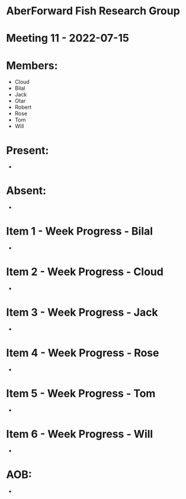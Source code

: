 # AberForward Fish Research Group 

# Meeting 11 - 2022-07-15

# Members:
* Cloud
* Bilal
* Jack
* Otar
* Robert
* Rose
* Tom
* Will

# Present:
* 

# Absent:
* 

# Item 1 - Week Progress - Bilal
* 

# Item 2 - Week Progress - Cloud
* 

# Item 3 - Week Progress - Jack
*

# Item 4 - Week Progress - Rose
* 

# Item 5 - Week Progress - Tom
* 

# Item 6 - Week Progress - Will
* 

# AOB:
*

